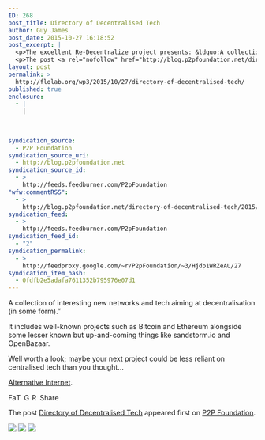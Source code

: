 ```yaml
---
ID: 268
post_title: Directory of Decentralised Tech
author: Guy James
post_date: 2015-10-27 16:18:52
post_excerpt: |
  <p>The excellent Re-Decentralize project presents: &ldquo;A collection of interesting new networks and tech aiming at decentralisation (in some form).&rdquo; It includes well-known projects such as Bitcoin and Ethereum alongside some lesser known but up-and-coming things like sandstorm.io and OpenBazaar. Well worth a look; maybe your next project could be less reliant on centralised tech than [&hellip;]</p>
  <p>The post <a rel="nofollow" href="http://blog.p2pfoundation.net/directory-of-decentralised-tech/2015/10/27">Directory of Decentralised Tech</a> appeared first on <a rel="nofollow" href="http://blog.p2pfoundation.net/">P2P Foundation</a>.</p>
layout: post
permalink: >
  http://flolab.org/wp3/2015/10/27/directory-of-decentralised-tech/
published: true
enclosure:
  - |
    |
        
        
        
syndication_source:
  - P2P Foundation
syndication_source_uri:
  - http://blog.p2pfoundation.net
syndication_source_id:
  - >
    http://feeds.feedburner.com/P2pFoundation
"wfw:commentRSS":
  - >
    http://blog.p2pfoundation.net/directory-of-decentralised-tech/2015/10/27/feed
syndication_feed:
  - >
    http://feeds.feedburner.com/P2pFoundation
syndication_feed_id:
  - "2"
syndication_permalink:
  - >
    http://feedproxy.google.com/~r/P2pFoundation/~3/Hjdp1WRZeAU/27
syndication_item_hash:
  - 0fdfb2e5adafa7611352b795976e07d1
---
```


<p>A collection of interesting new networks and tech aiming at decentralisation (in some form).&#8221;</p>
<p>It includes well-known projects such as Bitcoin and Ethereum alongside some lesser known but up-and-coming things like sandstorm.io and OpenBazaar.</p>
<p>Well worth a look; maybe your next project could be less reliant on centralised tech than you thought&#8230;</p>
<p><a href="https://redecentralize.github.io/alternative-internet/">Alternative Internet</a>.</p>
<p><a class="a2a_button_facebook" href="http://www.addtoany.com/add_to/facebook?linkurl=http%3A%2F%2Fblog.p2pfoundation.net%2Fdirectory-of-decentralised-tech%2F2015%2F10%2F27&amp;linkname=Directory%20of%20Decentralised%20Tech" title="Facebook" rel="nofollow"><img src="http://blog.p2pfoundation.net/wp-content/plugins/add-to-any/icons/facebook.png" width="16" height="16" alt="Facebook" /></a><a class="a2a_button_twitter" href="http://www.addtoany.com/add_to/twitter?linkurl=http%3A%2F%2Fblog.p2pfoundation.net%2Fdirectory-of-decentralised-tech%2F2015%2F10%2F27&amp;linkname=Directory%20of%20Decentralised%20Tech" title="Twitter" rel="nofollow"><img src="http://blog.p2pfoundation.net/wp-content/plugins/add-to-any/icons/twitter.png" width="16" height="16" alt="Twitter" /></a><a class="a2a_button_google_plus" href="http://www.addtoany.com/add_to/google_plus?linkurl=http%3A%2F%2Fblog.p2pfoundation.net%2Fdirectory-of-decentralised-tech%2F2015%2F10%2F27&amp;linkname=Directory%20of%20Decentralised%20Tech" title="Google+" rel="nofollow"><img src="http://blog.p2pfoundation.net/wp-content/plugins/add-to-any/icons/google_plus.png" width="16" height="16" alt="Google+" /></a><a class="a2a_button_reddit" href="http://www.addtoany.com/add_to/reddit?linkurl=http%3A%2F%2Fblog.p2pfoundation.net%2Fdirectory-of-decentralised-tech%2F2015%2F10%2F27&amp;linkname=Directory%20of%20Decentralised%20Tech" title="Reddit" rel="nofollow"><img src="http://blog.p2pfoundation.net/wp-content/plugins/add-to-any/icons/reddit.png" width="16" height="16" alt="Reddit" /></a><a class="a2a_dd a2a_target addtoany_share_save" href="https://www.addtoany.com/share_save#url=http%3A%2F%2Fblog.p2pfoundation.net%2Fdirectory-of-decentralised-tech%2F2015%2F10%2F27&amp;title=Directory%20of%20Decentralised%20Tech" id="wpa2a_2"><img src="http://blog.p2pfoundation.net/wp-content/plugins/add-to-any/share_save_120_16.png" width="120" height="16" alt="Share" /></a></p><p>The post <a rel="nofollow" href="http://blog.p2pfoundation.net/directory-of-decentralised-tech/2015/10/27">Directory of Decentralised Tech</a> appeared first on <a rel="nofollow" href="http://blog.p2pfoundation.net/">P2P Foundation</a>.</p>
<div class="feedflare">
<a href="http://feeds.feedburner.com/~ff/P2pFoundation?a=Hjdp1WRZeAU:fRg4HhvnGa8:7Q72WNTAKBA"><img src="http://feeds.feedburner.com/~ff/P2pFoundation?d=7Q72WNTAKBA" border="0"></img></a> <a href="http://feeds.feedburner.com/~ff/P2pFoundation?a=Hjdp1WRZeAU:fRg4HhvnGa8:D7DqB2pKExk"><img src="http://feeds.feedburner.com/~ff/P2pFoundation?i=Hjdp1WRZeAU:fRg4HhvnGa8:D7DqB2pKExk" border="0"></img></a> <a href="http://feeds.feedburner.com/~ff/P2pFoundation?a=Hjdp1WRZeAU:fRg4HhvnGa8:2mJPEYqXBVI"><img src="http://feeds.feedburner.com/~ff/P2pFoundation?d=2mJPEYqXBVI" border="0"></img></a>
</div><img src="http://feeds.feedburner.com/~r/P2pFoundation/~4/Hjdp1WRZeAU" height="1" width="1" alt="" />
